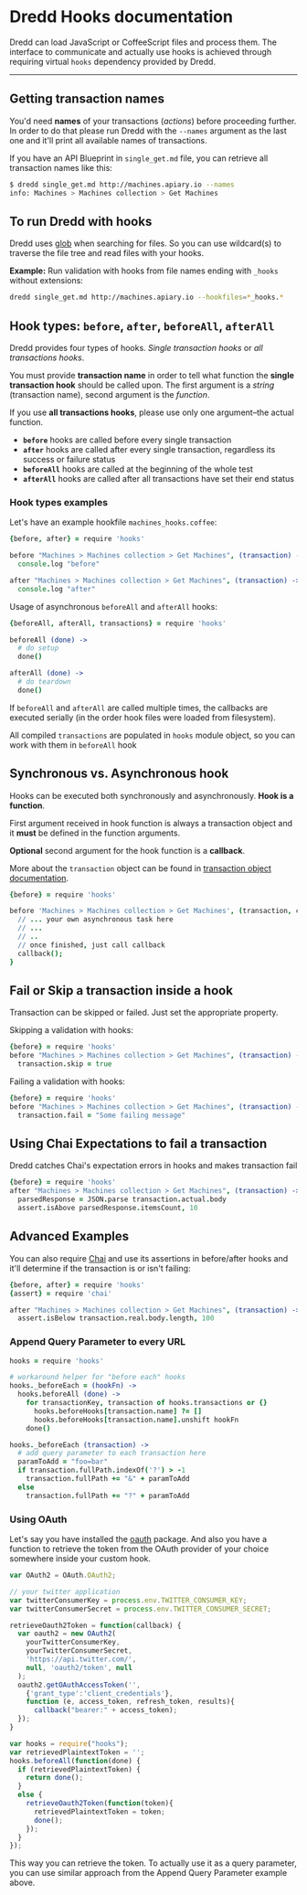 # Dredd Hooks documentation

Dredd can load JavaScript or CoffeeScript files and process them.
The interface to communicate and actually use hooks is achieved through
requiring virtual `hooks` dependency provided by Dredd.

------

## Getting transaction names

You'd need __names__ of your transactions (_actions_) before proceeding further.
In order to do that please run Dredd with the `--names` argument as the last one
and it'll print all available names of transactions.

If you have an API Blueprint in `single_get.md` file, you can retrieve all
transaction names like this:

```sh
$ dredd single_get.md http://machines.apiary.io --names
info: Machines > Machines collection > Get Machines
```

## To run Dredd with hooks

Dredd uses [glob](http://npmjs.com/package/glob) when searching for files.
So you can use wildcard(s) to traverse the file tree and read files with your hooks.

**Example:** Run validation with hooks from file names ending with `_hooks` without extensions:

```sh
dredd single_get.md http://machines.apiary.io --hookfiles=*_hooks.*
```

## Hook types: `before`, `after`, `beforeAll`, `afterAll`

Dredd provides four types of hooks. _Single transaction hooks_ or _all transactions hooks_.

You must provide __transaction name__ in order to tell what function the
__single transaction hook__ should be called upon.
The first argument is a _string_ (transaction name), second argument is
the _function_.

If you use __all transactions hooks__, please use only one argument–the actual function.

- __`before`__ hooks are called before every single transaction
- __`after`__ hooks are called after every single transaction,
  regardless its success or failure status
- __`beforeAll`__ hooks are called at the beginning of the whole test
- __`afterAll`__ hooks are called after all transactions have set their end status


### Hook types examples

Let's have an example hookfile `machines_hooks.coffee`:

```coffee
{before, after} = require 'hooks'

before "Machines > Machines collection > Get Machines", (transaction) ->
  console.log "before"

after "Machines > Machines collection > Get Machines", (transaction) ->
  console.log "after"
```

Usage of asynchronous `beforeAll` and `afterAll` hooks:

```coffee
{beforeAll, afterAll, transactions} = require 'hooks'

beforeAll (done) ->
  # do setup
  done()

afterAll (done) ->
  # do teardown
  done()
```

If `beforeAll` and `afterAll` are called multiple times, the callbacks
are executed serially (in the order hook files were loaded from filesystem).

All compiled `transactions` are populated in `hooks` module object, so you can work with them in `beforeAll` hook

## Synchronous vs. Asynchronous hook

Hooks can be executed both synchronously and asynchronously. __Hook is a function__. 

First argument received in hook function is always a transaction object and it __must__ be defined in the function arguments.

__Optional__ second argument for the hook function is a __callback__.


More about the `transaction` object can be found in [transaction object documentation](docs/transaction.md).

```coffee
{before} = require 'hooks'

before 'Machines > Machines collection > Get Machines', (transaction, callback) {
  // ... your own asynchronous task here
  // ...
  // ..
  // once finished, just call callback
  callback();
}
```


## Fail or Skip a transaction inside a hook

Transaction can be skipped or failed. Just set the appropriate property.

Skipping a validation with hooks:

```coffee
{before} = require 'hooks'
before "Machines > Machines collection > Get Machines", (transaction) ->
  transaction.skip = true
```

Failing a validation with hooks:

```coffee
{before} = require 'hooks'
before "Machines > Machines collection > Get Machines", (transaction) ->
  transaction.fail = "Some failing message"
```

## Using Chai Expectations to fail a transaction
Dredd catches Chai's expectation errors in hooks and makes transaction fail

```coffee
{before} = require 'hooks'
after "Machines > Machines collection > Get Machines", (transaction) ->
  parsedResponse = JSON.parse transaction.actual.body
  assert.isAbove parsedResponse.itemsCount, 10
```

## Advanced Examples

You can also require [Chai](http://chaijs.com/) and use its assertions in
before/after hooks and it'll determine if the transaction is or isn't failing:

```coffee
{before, after} = require 'hooks'
{assert} = require 'chai'

after "Machines > Machines collection > Get Machines", (transaction) ->
  assert.isBelow transaction.real.body.length, 100
```


### Append Query Parameter to every URL

```coffee
hooks = require 'hooks'

# workaround helper for "before each" hooks
hooks._beforeEach = (hookFn) ->
  hooks.beforeAll (done) ->
    for transactionKey, transaction of hooks.transactions or {}
      hooks.beforeHooks[transaction.name] ?= []
      hooks.beforeHooks[transaction.name].unshift hookFn
    done()

hooks._beforeEach (transaction) ->
  # add query parameter to each transaction here
  paramToAdd = "foo=bar"
  if transaction.fullPath.indexOf('?') > -1
    transaction.fullPath += "&" + paramToAdd
  else
    transaction.fullPath += "?" + paramToAdd
```


### Using OAuth

Let's say you have installed the [oauth](http://www.npmjs.org/package/oauth) package.
And also you have a function to retrieve the token from the OAuth provider
of your choice somewhere inside your custom hook.

```javascript
var OAuth2 = OAuth.OAuth2;

// your twitter application
var twitterConsumerKey = process.env.TWITTER_CONSUMER_KEY;
var twitterConsumerSecret = process.env.TWITTER_CONSUMER_SECRET;

retrieveOauth2Token = function(callback) {
  var oauth2 = new OAuth2(
    yourTwitterConsumerKey,
    yourTwitterConsumerSecret,
    'https://api.twitter.com/',
    null, 'oauth2/token', null
  );
  oauth2.getOAuthAccessToken('',
    {'grant_type':'client_credentials'},
    function (e, access_token, refresh_token, results){
      callback("bearer:" + access_token);
  });
}

var hooks = require("hooks");
var retrievedPlaintextToken = '';
hooks.beforeAll(function(done) {
  if (retrievedPlaintextToken) {
    return done();
  }
  else {
    retrieveOauth2Token(function(token){
      retrievedPlaintextToken = token;
      done();
    });
  }
});

```

This way you can retrieve the token. To actually use it as a query parameter,
you can use similar approach from the Append Query Parameter example above.

